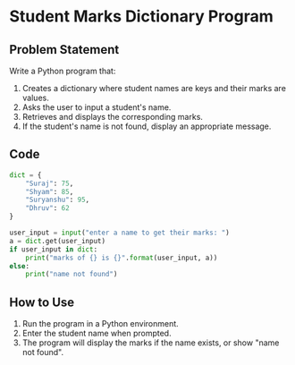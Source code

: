 
# Student Marks Dictionary Program

## Problem Statement
Write a Python program that:

1. Creates a dictionary where student names are keys and their marks are values.
2. Asks the user to input a student's name.
3. Retrieves and displays the corresponding marks.
4. If the student's name is not found, display an appropriate message.

## Code

```python
dict = {
    "Suraj": 75,
    "Shyam": 85,
    "Suryanshu": 95,
    "Dhruv": 62
}

user_input = input("enter a name to get their marks: ")
a = dict.get(user_input)
if user_input in dict:
    print("marks of {} is {}".format(user_input, a))
else:
    print("name not found")
```

## How to Use
1. Run the program in a Python environment.
2. Enter the student name when prompted.
3. The program will display the marks if the name exists, or show "name not found".

